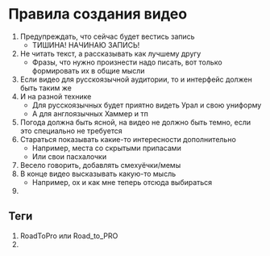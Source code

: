 # Правила создания видео
1. Предупреждать, что сейчас будет вестись запись
   - ТИШИНА! НАЧИНАЮ ЗАПИСЬ!
2. Не читать текст, а рассказывать как лучшему другу
   - Фразы, что нужно произнести надо писать, вот только формировать их в общие мысли
3. Если видео для русскоязычной аудитории, то и интерфейс должен быть таким же
4. И на разной технике
   - Для русскоязычных будет приятно видеть Урал и свою униформу
   - А для англоязычных Хаммер и тп
5. Погода должна быть ясной, на видео не должно быть темно, если это специально не требуется
6. Стараться показывать какие-то интересности дополнительно
   - Например, места со скрытыми припасами
   - Или свои пасхалочки
7. Весело говорить, добавлять смехуёчки/мемы
8. В конце видео высказывать какую-то мысль
   - Например, ох и как мне теперь отсюда выбираться
9. 


## Теги
1. RoadToPro или Road_to_PRO
2. 
